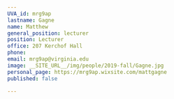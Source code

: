 ```yaml
---
UVA_id: mrg9ap
lastname: Gagne
name: Matthew
general_position: lecturer
position: Lecturer
office: 207 Kerchof Hall
phone: 
email: mrg9ap@virginia.edu
image: __SITE_URL__/img/people/2019-fall/Gagne.jpg
personal_page: https://mrg9ap.wixsite.com/mattgagne
published: false

---
```

